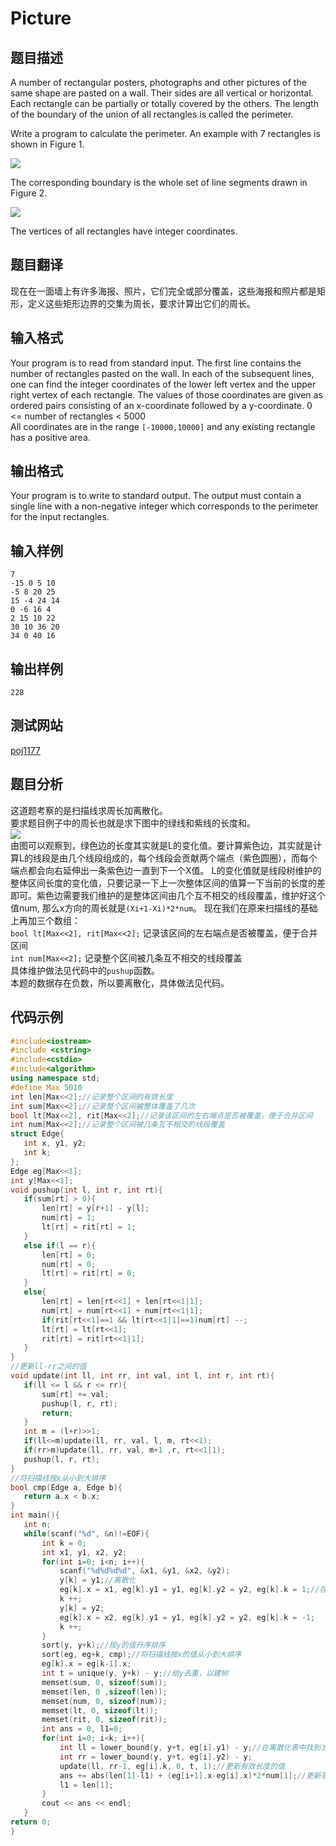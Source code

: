 ﻿# Picture     

## 题目描述  

A number of rectangular posters, photographs and other pictures of the same shape are pasted on a wall. Their sides are all vertical or horizontal. Each rectangle can be partially or totally covered by the others. The length of the boundary of the union of all rectangles is called the perimeter. 

Write a program to calculate the perimeter. An example with 7 rectangles is shown in Figure 1.   

![](images/poj1177_1.png)  

The corresponding boundary is the whole set of line segments drawn in Figure 2.  

![](images/poj1177_2.png)  

The vertices of all rectangles have integer coordinates.   

## 题目翻译  

现在在一面墙上有许多海报、照片，它们完全或部分覆盖，这些海报和照片都是矩形，定义这些矩形边界的交集为周长，要求计算出它们的周长。  

## 输入格式  

Your program is to read from standard input. The first line contains the number of rectangles pasted on the wall. In each of the subsequent lines, one can find the integer coordinates of the lower left vertex and the upper right vertex of each rectangle. The values of those coordinates are given as ordered pairs consisting of an x-coordinate followed by a y-coordinate. 
0 <= number of rectangles < 5000   
All coordinates are in the range `[-10000,10000]` and any existing rectangle has a positive area.    

## 输出格式  

Your program is to write to standard output. The output must contain a single line with a non-negative integer which corresponds to the perimeter for the input rectangles.   

## 输入样例  

```
7  
-15 0 5 10  
-5 8 20 25  
15 -4 24 14  
0 -6 16 4  
2 15 10 22  
30 10 36 20  
34 0 40 16      
```    
## 输出样例  
```
228     
```   
## 测试网站  	
[poj1177](https://vjudge.net/problem/POJ-1177)    	 
## 题目分析  	
这道题考察的是扫描线求周长加离散化。  
要求题目例子中的周长也就是求下图中的绿线和紫线的长度和。  
![](images/poj1177_3.png)  
由图可以观察到，绿色边的长度其实就是L的变化值。要计算紫色边，其实就是计算L的线段是由几个线段组成的，每个线段会贡献两个端点（紫色圆圈），而每个端点都会向右延伸出一条紫色边一直到下一个X值。
L的变化值就是线段树维护的整体区间长度的变化值，只要记录一下上一次整体区间的值算一下当前的长度的差即可。紫色边需要我们维护的是整体区间由几个互不相交的线段覆盖，维护好这个值num,
那么x方向的周长就是`(Xi+1-Xi)*2*num`。
现在我们在原来扫描线的基础上再加三个数组：  
`bool lt[Max<<2], rit[Max<<2];` 记录该区间的左右端点是否被覆盖，便于合并区间  
`int num[Max<<2];` 记录整个区间被几条互不相交的线段覆盖  
具体维护做法见代码中的`pushup`函数。  
本题的数据存在负数，所以要离散化，具体做法见代码。  
 ## 代码示例  
 ```c++	
#include<iostream>
#include <cstring>
#include<cstdio>
#include<algorithm>
using namespace std;
#define Max 5010
int len[Max<<2];//记录整个区间的有效长度
int sum[Max<<2];//记录整个区间被整体覆盖了几次
bool lt[Max<<2], rit[Max<<2];//记录该区间的左右端点是否被覆盖，便于合并区间
int num[Max<<2];//记录整个区间被几条互不相交的线段覆盖
struct Edge{
    int x, y1, y2;
    int k;
};
Edge eg[Max<<1];
int y[Max<<1];
void pushup(int l, int r, int rt){
    if(sum[rt] > 0){
        len[rt] = y[r+1] - y[l];
        num[rt] = 1;
        lt[rt] = rit[rt] = 1;
    }
    else if(l == r){
        len[rt] = 0;
        num[rt] = 0;
        lt[rt] = rit[rt] = 0;
    }
    else{
        len[rt] = len[rt<<1] + len[rt<<1|1];
        num[rt] = num[rt<<1] + num[rt<<1|1];
        if(rit[rt<<1]==1 && lt[rt<<1|1]==1)num[rt] --;
        lt[rt] = lt[rt<<1];
        rit[rt] = rit[rt<<1|1];
    }
}
//更新ll-rr之间的值
void update(int ll, int rr, int val, int l, int r, int rt){
    if(ll <= l && r <= rr){
        sum[rt] += val;
        pushup(l, r, rt);
        return;
    }
    int m = (l+r)>>1;
    if(ll<=m)update(ll, rr, val, l, m, rt<<1);
    if(rr>m)update(ll, rr, val, m+1 ,r, rt<<1|1);
    pushup(l, r, rt);
}
//将扫描线按x从小到大排序
bool cmp(Edge a, Edge b){
    return a.x < b.x;
}
int main(){
    int n;
    while(scanf("%d", &n)!=EOF){
        int k = 0;
        int x1, y1, x2, y2;
        for(int i=0; i<n; i++){
            scanf("%d%d%d%d", &x1, &y1, &x2, &y2);
            y[k] = y1;//离散化
            eg[k].x = x1, eg[k].y1 = y1, eg[k].y2 = y2, eg[k].k = 1;//存储扫描线的横坐标、两个纵坐标及其为入边还是出边
            k ++;
            y[k] = y2;
            eg[k].x = x2, eg[k].y1 = y1, eg[k].y2 = y2, eg[k].k = -1;
            k ++;
        }
        sort(y, y+k);//按y的值升序排序
        sort(eg, eg+k, cmp);//将扫描线按x的值从小到大排序
        eg[k].x = eg[k-1].x;
        int t = unique(y, y+k) - y;//给y去重，以建树
        memset(sum, 0, sizeof(sum));
        memset(len, 0 ,sizeof(len));
        memset(num, 0, sizeof(num));
        memset(lt, 0, sizeof(lt));
        memset(rit, 0, sizeof(rit));
        int ans = 0, l1=0;
        for(int i=0; i<k; i++){
            int ll = lower_bound(y, y+t, eg[i].y1) - y;//在离散化表中找到当前扫描线的y的相应位置
            int rr = lower_bound(y, y+t, eg[i].y2) - y;
            update(ll, rr-1, eg[i].k, 0, t, 1);//更新有效长度的值
            ans += abs(len[1]-l1) + (eg[i+1].x-eg[i].x)*2*num[1];//更新答案
            l1 = len[1];
        }
        cout << ans << endl;
    }
return 0;
}
```